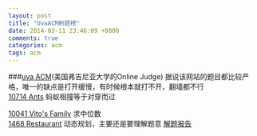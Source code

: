 ```yaml
---
layout: post
title: "UvaACM刷题榜"
date: 2014-03-11 23:46:09 +0800
comments: true
categories: acm
tags: acm
---
```


###[uva ACM](http://uva.onlinejudge.org/)(美国弗吉尼亚大学的Online Judge)
据说该网站的题目都比较严格，唯一的缺点是打开缓慢，有时候根本就打不开，翻墙都不行  
[10714 Ants](http://uva.onlinejudge.org/index.php?option=com_onlinejudge&Itemid=8&page=show_problem&problem=1655) 蚂蚁相撞等于对穿而过  
<!--more-->
[10041 Vito's Family](http://uva.onlinejudge.org/index.php?option=com_onlinejudge&Itemid=8&page=show_problem&problem=982) 求中位数  
[1468 Restaurant](http://uva.onlinejudge.org/index.php?option=com_onlinejudge&Itemid=8&page=show_problem&problem=4214) 动态规划，主要还是要理解题意 [解题报告](http://haofly.net/blog/2014/04/29/uva1468/)